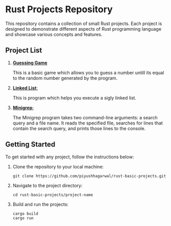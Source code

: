 # Rust Projects Repository

This repository contains a collection of small Rust projects. Each project is designed to demonstrate different aspects of Rust programming language and showcase various concepts and features.

## Project List

1. [**Guessing Game**](https://github.com/piyushhagarwal/Rust-basic-programs/tree/main/guessing_game)
   
   This is a basic game which allows you to guess a number untill its equal to the random number generated by       the program.

3. [**Linked List**:](https://github.com/piyushhagarwal/Rust-basic-programs/tree/main/linked_list)
   
   This is program which helps you execute a sigly linked list.

5. [**Minigrep**:](https://github.com/piyushhagarwal/Rust-basic-programs/tree/main/minigrep)
   
   The Minigrep program takes two command-line arguments: a search query and a file name. It reads the specified    file, searches for lines that contain the search query, and prints those lines to the console.

## Getting Started

To get started with any project, follow the instructions below:

1. Clone the repository to your local machine:

   ```shell
   git clone https://github.com/piyushhagarwal/rust-basic-projects.git

2. Navigate to the project directory:

   ```shell
   cd rust-basic-projects/project-name

3. Build and run the projects:

   ```shell
   cargo build
   cargo run

